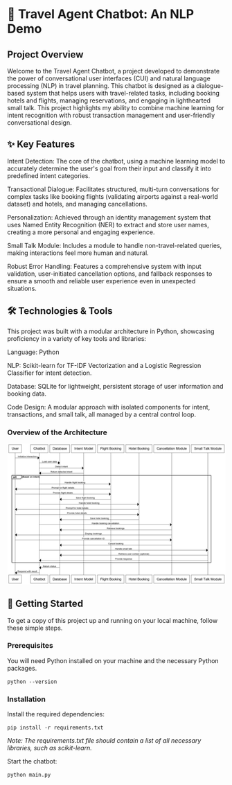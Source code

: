 # **🤖 Travel Agent Chatbot: An NLP Demo**
## Project Overview
Welcome to the Travel Agent Chatbot, a project developed to demonstrate the power of conversational user interfaces (CUI) and natural language processing (NLP) in travel planning. This chatbot is designed as a dialogue-based system that helps users with travel-related tasks, including booking hotels and flights, managing reservations, and engaging in lighthearted small talk. This project highlights my ability to combine machine learning for intent recognition with robust transaction management and user-friendly conversational design.

## ✨ Key Features
Intent Detection: The core of the chatbot, using a machine learning model to accurately determine the user's goal from their input and classify it into predefined intent categories.

Transactional Dialogue: Facilitates structured, multi-turn conversations for complex tasks like booking flights (validating airports against a real-world dataset) and hotels, and managing cancellations.

Personalization: Achieved through an identity management system that uses Named Entity Recognition (NER) to extract and store user names, creating a more personal and engaging experience.

Small Talk Module: Includes a module to handle non-travel-related queries, making interactions feel more human and natural.

Robust Error Handling: Features a comprehensive system with input validation, user-initiated cancellation options, and fallback responses to ensure a smooth and reliable user experience even in unexpected situations.

## 🛠️ Technologies & Tools
This project was built with a modular architecture in Python, showcasing proficiency in a variety of key tools and libraries:

Language: Python

NLP: Scikit-learn for TF-IDF Vectorization and a Logistic Regression Classifier for intent detection.

Database: SQLite for lightweight, persistent storage of user information and booking data.

Code Design: A modular approach with isolated components for intent, transactions, and small talk, all managed by a central control loop.

### Overview of the Architecture

![Sequence Diagram of Chatbot](Photos/SDiagram.png)

## 🚀 Getting Started
To get a copy of this project up and running on your local machine, follow these simple steps.

### Prerequisites
You will need Python installed on your machine and the necessary Python packages.

```
python --version
```

### Installation

Install the required dependencies:
```
pip install -r requirements.txt
```
 *Note: The requirements.txt file should contain a list of all necessary libraries, such as scikit-learn.*

Start the chatbot:

```
python main.py
```
